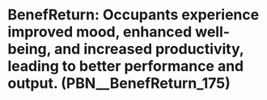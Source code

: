 # BenefReturn: __Occupants experience improved mood, enhanced well-being, and increased productivity, leading to better performance and output.__ (PBN__BenefReturn_175)

